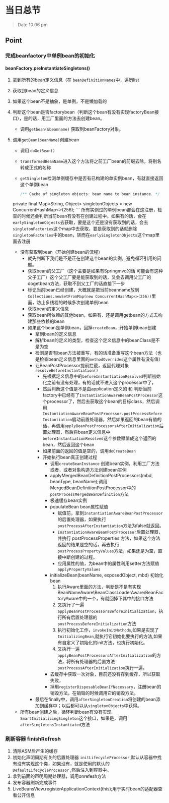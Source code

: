 # 当日总节

> Date 10.06 pm

## Point

### 完成beanfactory中单例bean的初始化

#### beanFactory.preInstantiateSingletons()

1. 拿到所有的bean定义信息（在 `beanDefinitionNames`中，遍历list
2. 获取到bean的定义信息
3. 如果这个bean不是抽象，是单例，不是懒加载的  
4. 判断这个bean是否factorybean（判断这个bean有没有实现factoryBean接口），是的话，用工厂里面的方法去创建bean。

    * 调用`getbean(&beanname)` 获取到beanFactory对象。
5. 调用`getBean(beanName)`创建bean
    * 调用 `doGetBean()`
    * `transformedBeanName`进入这个方法将之前工厂bean的前缀去除，将别名转成正式的名称
    * `getSingleton`检测单例缓存中是否有已构建的单实例bean，有就直接返回这个单例bean

        ```java
        /** Cache of singleton objects: bean name to bean instance. */
	private final Map<String, Object> singletonObjects = new ConcurrentHashMap<>(256);
        ```
        所有实例过的单例bean都会在这注册，检查的时候还会判断当前bean有没有在创建过程中。如果有的话，会在`earlySingletonObjects`去获取，要是这个还是没有获取到的话，会去`singletonFactories`这个map中去获取，要是获取到的话就删除`singletonFactories`中的bean，转而在`earlySingletonObjects`这个map里面去注册
    * 没有获取到bean（开始创建bean的流程）
      * 就先判断下我们是不是正在创建这个bean的实例，避免循环引用的问题。
      * 获取bean的父工厂（这个主要是如果有Springmvc的话  可能会有这种父子工厂）这个父工厂要是能获取到的话，又会去调用父工厂的dogetbean方法，获取不到父工厂的话直接下一步
      * 标记当前bean已经创建，大概就是把当前beanname放到`Collections.newSetFromMap(new ConcurrentHashMap<>(256))`里面，防止多线程的时候多次创建单例bean
      * 获取bean的定义信息
      * 获取bean所依赖的其他bean，如果有，还是调用getbean的方式去构建那些依赖的bean
      * 如果这个bean是单例bean，回掉`createBean`，开始单例bean创建
        * 拿到bean的定义信息
        * 解析bean的定义的类型，检查这个定义信息中的beanClass是不是为空
        * 检测是否有bean方法被重写，有的话准备重写这个bean方法（也是检查bean定义信息里面的`methodOverrides`这个属性有没有值）
        * 让BeanPostProcessor提前拦截，返回代理对象`resolveBeforeInstantiation()`
          * 先根据定义信息中的`beforeInstantiationResolved`判断初始化之前有没有处理，有的话就不进入这个processor中了，
          * 然后判断这个值是不是由application定义的  和  判断当前factory中已经有了`InstantiationAwareBeanPostProcessor`这个processor了，然后去获取这个bean的目标class，然后调用`InstantiationAwareBeanPostProcessor.postProcessBeforeInstantiation`启动前置处理器，然后如果返回的bean有值的话，再调用`applyBeanPostProcessorsAfterInitialization`后置处理器，然后将bean定义信息中`beforeInstantiationResolved`这个参数赋值成这个返回的bean，然后返回这个bean
          * 如果前面的返回的值是空的，调用`doCreateBean`
          * 开始执行bean真正创建过程
            * 调用`createBeanInstance` 创建bean实例，利用工厂方法或者，或者对象构造方法创建bean实例
            * applyMergedBeanDefinitionPostProcessors(mbd, beanType, beanName);调用MergedBeanDefinitionPostProcessor中的`postProcessMergedBeanDefinition`方法
            * 极速缓存bean实例
            * populateBean bean属性赋值
              * 赋值前，拿到`InstantiationAwareBeanPostProcessor`的后置处理器，如果执行`postProcessAfterInstantiation`方法为false就返回。 
              * `InstantiationAwareBeanPostProcessor`后置处理器，并执行 postProcessProperties 方法，如果这个方法返回的结果是空的话，再去执行`postProcessPropertyValues`方法，如果还是为空，直接中断创建的过程。
              * 应用属性的值，为bean中的属性利用setter方法赋值`applyPropertyValues`
            * initializeBean(beanName, exposedObject, mbd) 初始化bean  
              1. 执行Aware里面的方法，判断是不是有实现BeanNameAware\BeanClassLoaderAware\BeanFactoryAware中的一个，有就回掉下其中的接口方法
              2. 又执行了一遍`applyBeanPostProcessorsBeforeInitialization`，执行所有后置处理器的`postProcessBeforeInitialization`方法
              3. 执行初始化工作，`invokeInitMethods`,如果是实现了`InitializingBean`,就执行它初始化要执行的方法,如果有自定义了初始化的init方法，也执行初始化。
              4. 又执行一遍`applyBeanPostProcessorsAfterInitialization`的方法，将所有处理器的后置方法`postProcessAfterInitialization`执行一遍。
            * 去缓存中获取一次对象，目前还没有存到缓存，所以获取失败，
            * 掉用`registerDisposableBeanIfNecessary`，注册bean的销毁方法，在销毁的时候调用它的销毁方法。
        * 最后在finally中，调用`afterSingletonCreation`将创建的bean添加到缓存中；以后都可以从`singletonObjects`中获得。
    * 所有bean创建之后，循环判断bean有没有实现`SmartInitializingSingleton`这个接口，如果是，调用`afterSingletonsInstantiated`方法

### 刷新容器 finishRefresh

1. 清除ASM后产生的缓存
2. 初始化声明周期有关的后置处理器 `initLifecycleProcessor`,默认从容器中找有没有实现这个类，如果没有，就是使用的默认的`DefaultLifecycleProcessor` ,然后注入到容器中。
3. 拿到前面的声明周期处理器，调用onrefesh方法
4. 发布容器刷新完成事件
5. LiveBeansView.registerApplicationContext(this);用于实时bean的适配器查看公开信息
